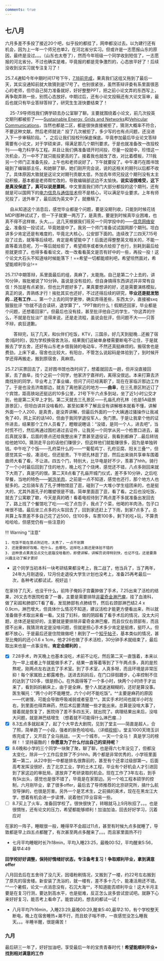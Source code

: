 ```yaml
---
comments: true
---
```


## 七八月

六月多差不多投了接近20个吧，似乎投的都挂了，网申都没过去。以为建行还有机会，因为上一年一个师兄也单2，在河北省分实习。但或许是一志愿报山东的原因，最终是没过。。。（山东也太卷了），然而今年班级一个同学收到短信了，一志愿报的河北省分。不过也确实是难，毕竟报的都是竞争激烈的，心态放平好了！后续没收到没实习就专注复习了！

25.7.4通知今年中期时间17号下午，[7.18前完成](https://gs.ncepu.edu.cn/tzgg/92245a3473304e36899fc35ea872c241.htm)，果真我们这组又拖到了最后一天，其实没通知前就大致猜到是17号了。也别很紧张，虽然答辩评委有系里面很恶心的老师，但尽自己努力准备就好，好好整整PPT，把之前小论文弄的东西写上，再争取弄熟一些，别慌心态放好。中期过后，还有小论文投稿还有大论文盲审，最后也就只有毕业答辩答辩了，研究生生涯快要结束了！


&nbsp;&nbsp;&nbsp; 25-7.9导师找我们俩学硕去办公室聊了聊。主要就围绕着小论文，前几次投英文期刊都被拒了——[Sustainable Energy, Grids and Networks](https://www.sciencedirect.com/journal/sustainable-energy-grids-and-networks)和[Vehicular Communications](https://www.sciencedirect.com/journal/vehicular-communications)，当然也都是二区，都是很快直接被拒了，猜测大概率不符合，不要这种文献。然后老师就说:" 投了几次被拒了，多少写的也有点问题，还没进入下一步审稿阶段。"，之后让我们投校刊保底保底。毕竟参加最后毕业论文答辩需要有小论文，对于学硕来讲，得满足那几个期刊要求。于是也就准备改一改投校刊——电力科学与工程。并且让我们俩准备错开时间投，尽量一投就中，珍惜这一次机会，万一中不了就只能投更高的了。接着我也就改了改，对比着模板，7.11我另一个师门正准备先投，上午也和老师说好了，下午就要投了。中午凑巧在图书馆碰到了编辑部主任，和她聊了聊，她们刚开完会说，说的这相关的期刊以后都不收了。具体原因大致就是这论文对期刊贡献太低，外加去年师兄投这个期刊没有太主动积极，基本都是老师帮忙改的，导致编辑部这边不太愉快。**说实话很难受，这下是真没保底了，真可以说是噩耗**，中文里面我们师门大部分都投的这个期刊，还有就是可以国网下的[电力信息与通信技术](http://dlxxytxjs.juqk.net/)但不是核心，可以满足毕业要求。上年有师兄投了，送外审了，最后因为英文中了，就撤稿了。

&nbsp;&nbsp;&nbsp;  自从知道这个消息后，感觉毕业都是个问题，要是没期刊收，只能到时候花钱MDPI那种试试了，但一下子就要一两万了，是真贵。要是到时候真毕业困难，也真不得不这样做，头大。。。这几天根据我们班另一个同学投中的——[信息网络安全](http://netinfo-security.org/CN/1671-1122/home.shtml)，准备投一投试试，毕竟她是中了。我另一个师门准备试试国网那个期刊。坦白讲多少肯定还是有难度的，毕竟北大核心，公安部下面的。连续改了三四天7.15号投了过去，就等等后续吧，肯定是希望能中了！后面还得整整英文相关的，不能一直等着消息呢，万一等后就给拒了，希望顺序或者快点给拒了也行，别耗到最后给拒就更烦了。也得多看看论文，改一改看看英文是否有好中的一些，再投一投！这个论文大石头不知道啥时候能落下！==希望一切都能顺利吧，希望坦然面对，希望能顺利毕业!==

25.7.17中期答辩，系里面最后的组，真麻了，太能拖。自己是第二个上去的，讲10分钟，挨批被说了10分钟。虽说是没有挂的，但自身搞得东西讲述并非常有自信！外加是有点紧张，但也比开题好多了。果真要想讲的好，还是需要演练模拟，真正的说，弄熟练才行！挨批其实也还好，不过还得后续的研究，**毕业还是挺发愁的...还有工作...**。第一个上去的同学更惨，确实弄得差些，东西太少，直接被sxq狠狠批评 “你就不适合读研，退学算了”，“PPT做的什么！假期还回家，毕业都是个问题，还想着回家!”。但最后也没有挂，甚至批评他自己的学生，“你这弄的什么，不就是在扯淡!” 总得来说，还是走流程，虽说会批评，但问题不大——只答不辩，疯狂道歉。

&nbsp; &nbsp; &nbsp; &nbsp;答辩完，玩了几天，和伙伴们吃饭，KTV，三国杀，好几天到挺晚...还搬了宿舍(临时的)，因为学校换宿舍洗浴，结果我们这破单身楼需要断电不让住，于是就搬去了学五舍，还好有山东老乡借我骑的电动车，不然还真挺麻烦的。搬宿舍也是费劲，上床下桌，宿舍也比较大，有阳台，不管怎么说起码是体验到了，到时候开学还得再搬走，搬到原宿舍，真麻烦。

25.7.21买票回去了，正好图书馆也改时间了，想着就回去一趟，但并没直接回家，去了曲阜，找个之前一个同学，他家济宁嘉祥的，离得没很远。本来打算去济南找别的同学，毕业考上了事业编，但问了问已经离职了，现在在家临沂那边工作了。于是也没去济南那边，就去了离他家近的地方——**曲阜**，在三孔景区附近订了个宾馆，距高铁站还挺远的10多公里，21号下午六点多到站，坐了近1小时公交才到，他是第二天早上才到。第二天就去三孔景区——孔庙孔府孔林（也是5A级旅游景区），但坦白讲并没啥看的，甚至如果不了解且没有讲解根本就看不懂，讲解外面一个人200，是真贵，是没弄讲解，但最后外面的一个大姨通过骚操作让我减免了40，网上买的话140，但由于我同学退役军人，免门票。于是让我拿个他的证件进去，结果那个工作人员看了，瞪眼说瞎话：“没错，是同一个人，进去吧”，当时慌不行，然后再通过围栏递过去证件，让我另一个同学从另一个检票口进去，最后真就没事，后面的景点还给我整出来了票甚至退役证，我看到都麻了...最后转钱给他她100。猜测走平台的话他们赚很少，但这样他们就能赚很多，因为是单独转钱。中午吃了个饭——孔府菜什么的——^^葡萄鸡丁、孔府豆腐、阳关三叠^^，但感觉其实一般，凑活吃，但还挺贵。下午把孔林逛了逛，然后出来骑共享单车围着曲师大看了看，不让进。四五个门，特别大，比华电是好不少，羡慕了hhh。骑行了一个小时最后回到了住的地方，晚上吃了个烧烤，感觉还不错，八点多刚回来就下大雨了，真是巧的很。第二天8点看了孔庙开城门仪式，差不多10分钟，之后吃早餐，当地的特色——[粥泡羊肉](https://www.jnkzwljt.com/index.php?c=show&id=686#:~:text=02.-,%E7%B2%A5%E6%B3%A1%E7%BE%8A%E8%82%89,-%E6%9B%B2%E9%98%9C%E7%99%BD%E7%B2%A5%E9%87%87%E7%94%A8)，之前是一点不知道，感觉也还行，那个地方人也挺多的。之后骑车去了孔子博物馆逛了逛，碰到了一大堆小学生组团来的，也是挺大的，尤其外面孔子的雕塑很是不错。简单里面逛了逛，看了看。之后也没吃饭，就去了公寓歇了歇，今天是真的晒！看着电视待到了两点差不多就准备出发回去了，路上找了个餐馆吃了吃——吃了点包子，我点了个菜，他喝的羊肉汤，包子口味很不错。最后坐三点多的火车回去了，回到家还赶上了下雨，到家7点多了。总共算上车票差不多自己花了近500，住100多，车票100多，剩下的吃+玩，不算贵哈哈哈，但感觉仍有一些注意的

!!! Warning "注意" 

    1. 吃饭不能在景点附近吃，太贵了，一点不划算
    2. 还是要做好攻略，吃什么，去哪吃。这样吃上面还是体验不错的
    3. 这种景点果真没点文化底蕴没啥看的，即便讲解，讲解员说得特别快，也记不住。还是要靠兴趣主动了解才更好

- 这个同学当初本科一块考研结果都没考上，我二战了，他当兵了，当了两年，24年九月刚退役，12月份走退役大学生计划也没考上，准备25再考最后一次，各种考试都试试，祝好运！


在家待了几天，也没干什么，前阵子俺妈子宫囊肿做了手术，7.25出来了活检的结果，26又去市医院检查了一番，主要是需要排除[非霍奇金淋巴瘤](https://baike.baidu.com/item/%E9%9D%9E%E9%9C%8D%E5%A5%87%E9%87%91%E6%B7%8B%E5%B7%B4%E7%98%A4/1996692)，挂了血液科，做了彩超和肺部CT看了看，发现肺部有点肺结节，然后右颈部淋巴结2.4 x 0.9cm，淋巴增大，但具体什么情况不知道，建议活检才能更方便看出来，所以就准备做手术取出来看一看。又挂了妇科，做的阴超看了看手术后的情况，没太大问题，总体还是挺好的，主要就是要排除非霍奇金淋巴瘤，而且仅仅右颈部有，而且摸不出来，我猜测肯定是没啥问题，但就是担心手术多少肯定是挺疼，挺吓人。但都不放心，于是最后还是住院做做吧！刷到了一个[知乎帖子](https://zhuanlan.zhihu.com/p/608607204)，基本类似的情况，甚至比俺妈的还小1.6 x 1cm，他才26也做了手术活检，30分钟手术就结束了，最后取出来也是一点事没有。**肯定会顺利的** 。

- [x] 7.28手术，昨天晚上也基本没吃，术前不让吃，然后第二天一直饿着，本来以为一早上或者上午就能做手术了，结果一直等着等到了下午两点多，真的是煎熬呢，刚两点左右送去了手术室。到了手术室，人真多呀，而且环境是非常压抑！每个家属脸上都露难色，送进去妈妈后，在门口徘徊踱步，心率控制不住的达到了120多，很是担心。在外面得等了一个多小时，快两个小时终于才出来了，看到妈妈躺床上，由于是全麻，整个人就迷迷糊糊的，还好是算没事。医生嘱托：“两个小时不能睡觉，六个小时不能吃饭”。^^主要是麻药的原因——代谢慢，可能会导致呼吸减弱或者窒息^^。其实手术时间也就半小时左右，到里面也得弄麻药，然后术后要清醒一些才能出来。总算是没啥大事了，接着就是恢复了，医院待了差不多四五天，就出院了。病理结果出来后，没啥大问题，就是淋巴结增生 （想着就不可能得什么淋巴瘤...）
- [x] 8.3五点多就起来了，起了个大早去大剧院，见到了堂主——简直是超人，合了照，简单跑了一小段，强者的肤色哈哈哈。（详细[视频](https://www.bilibili.com/video/BV1GFtKzREnM/)）。堂主1000天琦玉训练完成了，又开启了全马挑战，一天一个城市，一天一个全马！ 真是学习的榜样！！坚持最酷的！**你愿意为了什么付出自己的坚持呢**？
- [x] 8.6晚和小学的三个同学一块聚了聚，聊了聊，也是得六七年没见了，但都没太变化，除非一个工作后变胖了不少hhh。两个都是非常优秀的，小学班里面第一第二，从22中到一中都是排名很靠前的，甚至有个还拿过级部第一。后面高考发挥没很好，去了北京工业，学的土木工程，毕业有个好机会人才引进回到了家这边的审批局，遂放弃了考研录取的机会。现在工作了3年左右，到手有5k出头，感觉也是很不错了，毕竟是在家那边。另一个哈工程本硕学的控制，六月刚毕业，拿了很多offer，最后去了导师推荐的北京研究所，搞什么航空导弹的，也很是厉害。另外一个是艺术生，之前搞的美术，现在在黑龙江大学，想着有机会进一步读博，说着他们毕业容易一些。
- [ ] 8.7买上了火车，准备回学校了。很快很快了，转眼就马上9月秋招了。。。也是很惆怅，还有论文的压力，希望都能够顺利！加油加油，回去好好学习，沉着应对

在家的一阵子，睡眠很一般，睡得早不会超过11点，甚至有时候九点多就睡了，导致都是早上四五点都醒了，有次甚至两点多醒来了。。。而且家里面热不行

- 七月平均睡眠时长7h18min，平均入睡23:25，最晚00:52，平均醒来5:56，最早4:49

**回学校好好调整，保持好情绪好状态，专注备考复习！争取顺利毕业，拿到满意offer**

八月回去后在五舍待了没几天，因墙粉刷情况，又搬到了一楼，约22号左右搬到了原先的宿舍楼。新安装了洗浴的，就一楼有，差不多十几个，能凑活用还不错。^^一个暑假，论文一点消息没有，石沉大海^^，不知道能否顺利毕业！这大半月主要是在复习行测，要达到高水平，也是挺难，反正怎么说多尝试尝试吧。就静下心来好好复习，能否考上看命了。能尝试的，想去的都试一试！

- 八月平均7h16min，入睡23:29,最晚00:29,醒来5:40,最早2:10，有个学校整天断电，晚上在宿舍睡热+潮不行，而且蚊子嗡不停，一夜感觉没怎么睡我天。。。半睡半醒，很是痛苦！

### 九月

最后研三一年了，好好加油吧，享受最后一年的宝贵青春时代！**希望能顺利毕业+ 找到相对满意的工作**